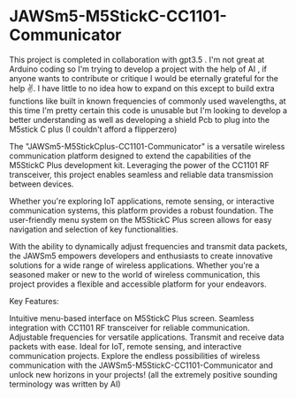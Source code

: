 # JAWSm5-M5StickC-CC1101-Communicator
This project is completed in collaboration with gpt3.5 . I'm not great at Arduino coding so I'm trying to develop a project with the help of AI , if anyone wants to contribute or critique I would be eternally grateful for the help ✌. I have little to no idea how to expand on this except to build extra functions like built in known frequencies of commonly used wavelengths, at this time I'm pretty certain this code is unusable but I'm looking to develop a better understanding as well as developing a shield Pcb to plug into the M5stick C plus (I couldn't afford a flipperzero)

The "JAWSm5-M5StickCplus-CC1101-Communicator"
is a versatile wireless communication platform designed to extend the capabilities of the M5StickC Plus development kit. Leveraging the power of the CC1101 RF transceiver, this project enables seamless and reliable data transmission between devices.

Whether you're exploring IoT applications, remote sensing, or interactive communication systems, this platform provides a robust foundation. The user-friendly menu system on the M5StickC Plus screen allows for easy navigation and selection of key functionalities.

With the ability to dynamically adjust frequencies and transmit data packets, the JAWSm5 empowers developers and enthusiasts to create innovative solutions for a wide range of wireless applications. Whether you're a seasoned maker or new to the world of wireless communication, this project provides a flexible and accessible platform for your endeavors.

Key Features:

Intuitive menu-based interface on M5StickC Plus screen.
Seamless integration with CC1101 RF transceiver for reliable communication.
Adjustable frequencies for versatile applications.
Transmit and receive data packets with ease.
Ideal for IoT, remote sensing, and interactive communication projects.
Explore the endless possibilities of wireless communication with the JAWSm5-M5StickC-CC1101-Communicator and unlock new horizons in your projects! 
(all the extremely positive sounding terminology was written by AI)
